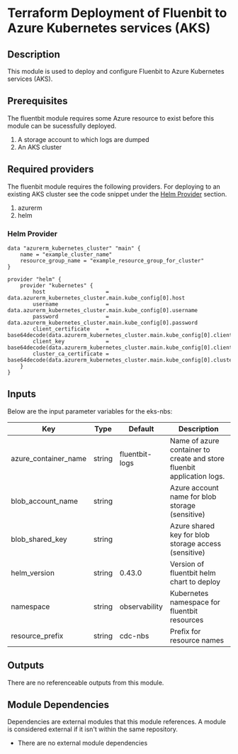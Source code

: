 # Terraform Deployment of Fluenbit to Azure Kubernetes services (AKS)

## Description

This module is used to deploy and configure Fluenbit to Azure Kubernetes services (AKS). 

## Prerequisites
The fluentbit module requires some Azure resource to exist before this module can be sucessfully deployed.
1. A storage account to which logs are dumped
2. An AKS cluster

## Required providers
The fluenbit module requires the following providers. For deploying to an existing AKS cluster see the code snippet under the [Helm Provider](#helm-provider) section.
1. azurerm
2. helm

### Helm Provider
```
data "azurerm_kubernetes_cluster" "main" {
    name = "example_cluster_name"
    resource_group_name = "example_resource_group_for_cluster"  
}

provider "helm" {
    provider "kubernetes" {
        host                   = data.azurerm_kubernetes_cluster.main.kube_config[0].host
        username               = data.azurerm_kubernetes_cluster.main.kube_config[0].username
        password               = data.azurerm_kubernetes_cluster.main.kube_config[0].password
        client_certificate     = base64decode(data.azurerm_kubernetes_cluster.main.kube_config[0].client_certificate)
        client_key             = base64decode(data.azurerm_kubernetes_cluster.main.kube_config[0].client_key)
        cluster_ca_certificate = base64decode(data.azurerm_kubernetes_cluster.main.kube_config[0].cluster_ca_certificate)
    }
}
```

## Inputs

Below are the input parameter variables for the eks-nbs:

| Key | Type | Default | Description |
| -------------- | -------------- | -------------- | -------------- |
| azure_container_name | string | fluentbit-logs | Name of azure container to create and store fluenbit application logs. |
| blob_account_name | string |  | Azure account name for blob storage (sensitive) |
| blob_shared_key | string |  | Azure shared key for blob storage access (sensitive) |
| helm_version | string | 0.43.0 | Version of fluentbit helm chart to deploy |
| namespace | string | observability | Kubernetes namespace for fluentbit resources |
| resource_prefix | string | cdc-nbs | Prefix for resource names |


## Outputs

There are no referenceable outputs from this module.

## Module Dependencies 

Dependencies are external modules that this module references. A module is considered external if it isn't within the same repository.

- There are no external module dependencies

